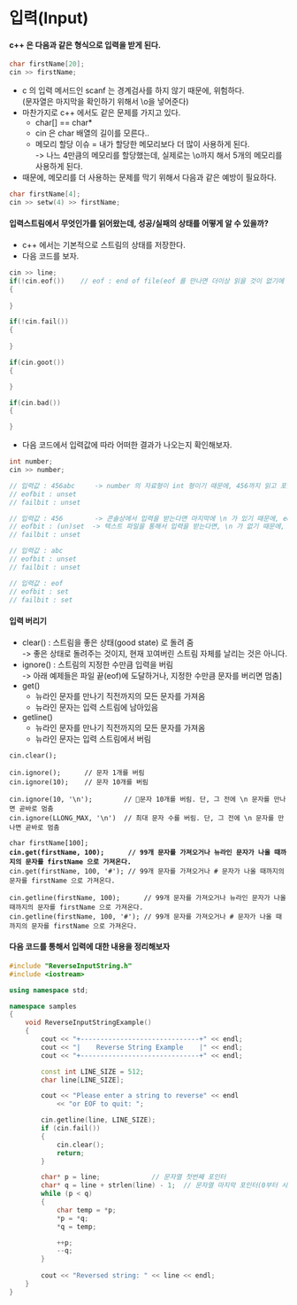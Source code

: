 # 입력(Input)

#### c++ 은 다음과 같은 형식으로 입력을 받게 된다.&#x20;

```cpp
char firstName[20];
cin >> firstName;
```

* c 의 입력 메서드인 scanf 는 경계검사를 하지 않기 때문에, 위험하다.\
  (문자열은 마지막을 확인하기 위해서 \o을 넣어준다)&#x20;
* 마찬가지로 c++ 에서도 같은 문제를 가지고 있다.&#x20;
  * char\[] == char\*&#x20;
  * cin 은 char 배열의 길이를 모른다..
  * 메모리 할당 이슈 = 내가 할당한 메모리보다 더 많이 사용하게 된다. \
    \-> 나느 4만큼의 메모리를 할당했는데, 실제로는 \o까지 해서 5개의 메모리를 사용하게 된다.
* 때문에, 메모리를 더 사용하는 문제를 막기 위해서 다음과 같은 예방이 필요하다.&#x20;

```cpp
char firstName[4];
cin >> setw(4) >> firstName;
```

#### 입력스트림에서 무엇인가를 읽어왔는데, 성공/실패의 상태를 어떻게 알 수 있을까?

* c++ 에서는 기본적으로 스트림의 상태를 저장한다.&#x20;
* 다음 코드를 보자.

```cpp
cin >> line;
if(!cin.eof())    // eof : end of file(eof 를 만나면 더이상 읽을 것이 없기에 포기한다)
{
    
}

if(!cin.fail())
{
    
}

if(cin.goot())
{

}

if(cin.bad())
{

}
```

* 다음 코드에서 입력값에 따라 어떠한 결과가 나오는지 확인해보자.

```cpp
int number;
cin >> number;

// 입력값 : 456abc     -> number 의 자료형이 int 형이기 때문에, 456까지 읽고 포인터는 멈추어져 있는다. 
// eofbit : unset
// failbit : unset

// 입력값 : 456        -> 콘솔상에서 입력을 받는다면 마지막에 \n 가 있기 때문에, eof 가 unset 이지만, 
// eofbit : (un)set  -> 텍스트 파일을 통해서 입력을 받는다면, \n 가 없기 때문에, eof 가 set 이다.
// failbit : unset

// 입력값 : abc
// eofbit : unset
// failbit : unset

// 입력값 : eof
// eofbit : set
// failbit : set
```

#### 입력 버리기

* clear() : 스트림을 좋은 상태(good state) 로 돌려 줌 \
  \-> 좋은 상태로 돌려주는 것이지, 현재 꼬여버린 스트림 자체를 날리는 것은 아니다.&#x20;
* ignore() : 스트림의 지정한 수만큼 입력을 버림 \
  \-> 아래 예제들은 파일 끝(eof)에 도달하거나, 지정한 수만큼 문자를 버리면 멈춤]
* get()&#x20;
  * 뉴라인 문자를 만나기 직전까지의 모든 문자를 가져옴
  * 뉴라인 문자는 입력 스트림에 남아있음
* getline()
  * 뉴라인 문자를 만나기 직전까지의 모든 문자를 가져옴
  * 뉴라인 문자는 입력 스트림에서 버림

<pre class="language-cpp"><code class="lang-cpp">cin.clear();

cin.ignore();      // 문자 1개를 버림
cin.ignore(10);    // 문자 10개를 버림

cin.ignore(10, '\n');        // 문자 10개를 버림. 단, 그 전에 \n 문자를 만나면 곧바로 멈춤
cin.ignore(LLONG_MAX, '\n')  // 최대 문자 수를 버림. 단, 그 전에 \n 문자를 만나면 곧바로 멈춤

char firstName[100];
<strong>cin.get(firstName, 100);      // 99개 문자를 가져오거나 뉴라인 문자가 나올 때까지의 문자를 firstName 으로 가져온다.
</strong>cin.get(firstName, 100, '#'); // 99개 문자를 가져오거나 # 문자가 나올 때까지의 문자를 firstName 으로 가져온다.  

cin.getline(firstName, 100);      // 99개 문자를 가져오거나 뉴라인 문자가 나올 때까지의 문자를 firstName 으로 가져온다.
cin.getline(firstName, 100, '#'); // 99개 문자를 가져오거나 # 문자가 나올 때까지의 문자를 firstName 으로 가져온다.  
</code></pre>

#### 다음 코드를 통해서 입력에 대한 내용을 정리해보자

```cpp
#include "ReverseInputString.h"
#include <iostream>

using namespace std;

namespace samples
{
	void ReverseInputStringExample()
	{
		cout << "+------------------------------+" << endl;
		cout << "|    Reverse String Example    |" << endl;
		cout << "+------------------------------+" << endl;

		const int LINE_SIZE = 512;
		char line[LINE_SIZE];

		cout << "Please enter a string to reverse" << endl
			<< "or EOF to quit: ";

		cin.getline(line, LINE_SIZE);
		if (cin.fail())
		{
			cin.clear();
			return;
		}

		char* p = line;				// 문자열 첫번째 포인터 
		char* q = line + strlen(line) - 1;	// 문자열 마지막 포인터(0부터 시작하기에 -1)
		while (p < q)
		{
			char temp = *p;
			*p = *q;
			*q = temp;

			++p;
			--q;
		}
		
		cout << "Reversed string: " << line << endl;
	}
}
```

